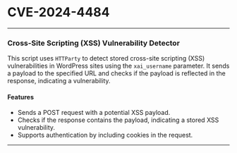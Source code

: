 # CVE-2024-4484

---

### Cross-Site Scripting (XSS) Vulnerability Detector

This script uses `HTTParty` to detect stored cross-site scripting (XSS) vulnerabilities in WordPress sites using the `xai_username` parameter. It sends a payload to the specified URL and checks if the payload is reflected in the response, indicating a vulnerability.

#### Features
- Sends a POST request with a potential XSS payload.
- Checks if the response contains the payload, indicating a stored XSS vulnerability.
- Supports authentication by including cookies in the request.

---

